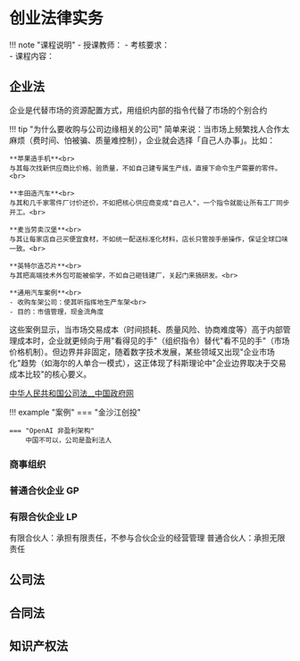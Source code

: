 # 创业法律实务

!!! note "课程说明"
    - 授课教师：<brs>
    - 考核要求：<br>
    - 课程内容：<br>


## 企业法

企业是代替市场的资源配置方式，用组织内部的指令代替了市场的个别合约


!!! tip "为什么要收购与公司边缘相关的公司"
    简单来说：当市场上频繁找人合作太麻烦（费时间、怕被骗、质量难控制），企业就会选择「自己人办事」。比如：

    **苹果造手机**<br>
    与其每次找新供应商比价格、验质量，不如自己建专属生产线，直接下命令生产需要的零件。<br>

    **丰田造汽车**<br>
    与其和几千家零件厂讨价还价，不如把核心供应商变成"自己人"，一个指令就能让所有工厂同步开工。<br>

    **麦当劳卖汉堡**<br>
    与其让每家店自己买便宜食材，不如统一配送标准化材料，店长只管按手册操作，保证全球口味一致。<br>

    **英特尔造芯片**<br>
    与其把高端技术外包可能被偷学，不如自己砸钱建厂，关起门来搞研发。<br>

    **通用汽车案例**<br>
    - 收购车架公司：使其听指挥地生产车架<br>
    - 目的：市值管理，现金流角度

这些案例显示，当市场交易成本（时间损耗、质量风险、协商难度等）高于内部管理成本时，企业就更倾向于用"看得见的手"（组织指令）替代"看不见的手"（市场价格机制）。但边界并非固定，随着数字技术发展，某些领域又出现"企业市场化"趋势（如海尔的人单合一模式），这正体现了科斯理论中"企业边界取决于交易成本比较"的核心要义。

<a href="https://www.gov.cn/yaowen/liebiao/202312/content_6923395.htm" target="_blank">中华人民共和国公司法__中国政府网</a>

!!! example "案例"
    === "金沙江创投"

    === "OpenAI 非盈利架构"
        中国不可以，公司是盈利法人
### 商事组织


### 普通合伙企业 GP

### 有限合伙企业 LP
有限合伙人：承担有限责任，不参与合伙企业的经营管理
普通合伙人：承担无限责任



## 公司法

## 合同法

## 知识产权法



